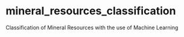 # mineral_resources_classification
Classification of Mineral Resources with the use of Machine Learning
